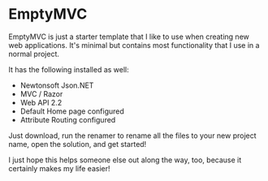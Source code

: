 # EmptyMVC

EmptyMVC is just a starter template that I like to use when creating new web applications. It's minimal but contains most functionality that I use in a normal project.

It has the following installed as well:

* Newtonsoft Json.NET
* MVC / Razor
* Web API 2.2
* Default Home page configured
* Attribute Routing configured

Just download, run the renamer to rename all the files to your new project name, open the solution, and get started!

I just hope this helps someone else out along the way, too, because it certainly makes my life easier!